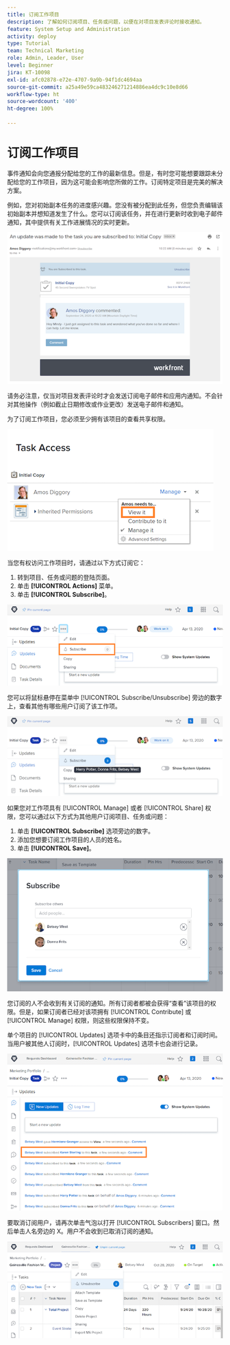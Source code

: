 ```yaml
---
title: 订阅工作项目
description: 了解如何订阅项目、任务或问题，以便在对项目发表评论时接收通知。
feature: System Setup and Administration
activity: deploy
type: Tutorial
team: Technical Marketing
role: Admin, Leader, User
level: Beginner
jira: KT-10098
exl-id: afc02878-e72e-4707-9a9b-94f1dc4694aa
source-git-commit: a25a49e59ca483246271214886ea4dc9c10e8d66
workflow-type: ht
source-wordcount: '400'
ht-degree: 100%

---
```


# 订阅工作项目

事件通知会向您通报分配给您的工作的最新信息。但是，有时您可能想要跟踪未分配给您的工作项目，因为这可能会影响您所做的工作。订阅特定项目是完美的解决方案。

例如，您对初始副本任务的进度感兴趣。您没有被分配到此任务，但您负责编辑该初始副本并想知道发生了什么。您可以订阅该任务，并在进行更新时收到电子邮件通知，其中提供有关工作进展情况的实时更新。

![来自任务订阅的电子邮件](assets/admin-fund-user-notifications-10.png)

请务必注意，仅当对项目发表评论时才会发送订阅电子邮件和应用内通知。不会针对其他操作（例如截止日期修改或作业更改）发送电子邮件和通知。

为了订阅工作项目，您必须至少拥有该项目的查看共享权限。

![[!UICONTROL Task Access] 窗口](assets/admin-fund-user-notifications-11.png)

当您有权访问工作项目时，请通过以下方式订阅它：

1. 转到项目、任务或问题的登陆页面。
1. 单击 **[!UICONTROL Actions]** 菜单。
1. 单击 **[!UICONTROL Subscribe]**。

![[!UICONTROL Subscribe] 选项，在任务菜单中](assets/admin-fund-user-notifications-12.png)

您可以将鼠标悬停在菜单中 [!UICONTROL Subscribe/Unsubscribe] 旁边的数字上，查看其他有哪些用户订阅了该工作项。

![显示订阅者的任务菜单](assets/admin-fund-user-notifications-13.png)

如果您对工作项具有 [!UICONTROL Manage] 或者 [!UICONTROL Share] 权限，您可以通过以下方式为其他用户订阅项目、任务或问题：

1. 单击 **[!UICONTROL Subscribe]** 选项旁边的数字。
1. 添加您想要订阅工作项目的人员的姓名。
1. 单击 **[!UICONTROL Save]**。

![[!UICONTROL Subscribe] 窗口](assets/admin-fund-user-notifications-15.png)

您订阅的人不会收到有关订阅的通知。所有订阅者都被会获得“查看”该项目的权限。但是，如果订阅者已经对该项拥有 [!UICONTROL Contribute] 或 [!UICONTROL Manage] 权限，则这些权限保持不变。

单个项目的 [!UICONTROL Updates] 选项卡中的条目还指示订阅者和订阅时间。当用户被其他人订阅时，[!UICONTROL Updates] 选项卡也会进行记录。

![[!UICONTROL Updates] 页面，该页面涉及某个任务，其中显示订阅](assets/admin-fund-user-notifications-16.png)

要取消订阅用户，请再次单击气泡以打开 [!UICONTROL Subscribers] 窗口。然后单击人名旁边的 X。用户不会收到已取消订阅的通知。

![[!UICONTROL Unsubscribe] 菜单选项，涉及某个项目](assets/admin-fund-user-notifications-14.png)

<!---
learn more URL: Subscribe to items in Workfront
--->
